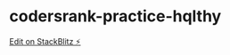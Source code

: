 # codersrank-practice-hqlthy

[Edit on StackBlitz ⚡️](https://stackblitz.com/edit/codersrank-practice-hqlthy)